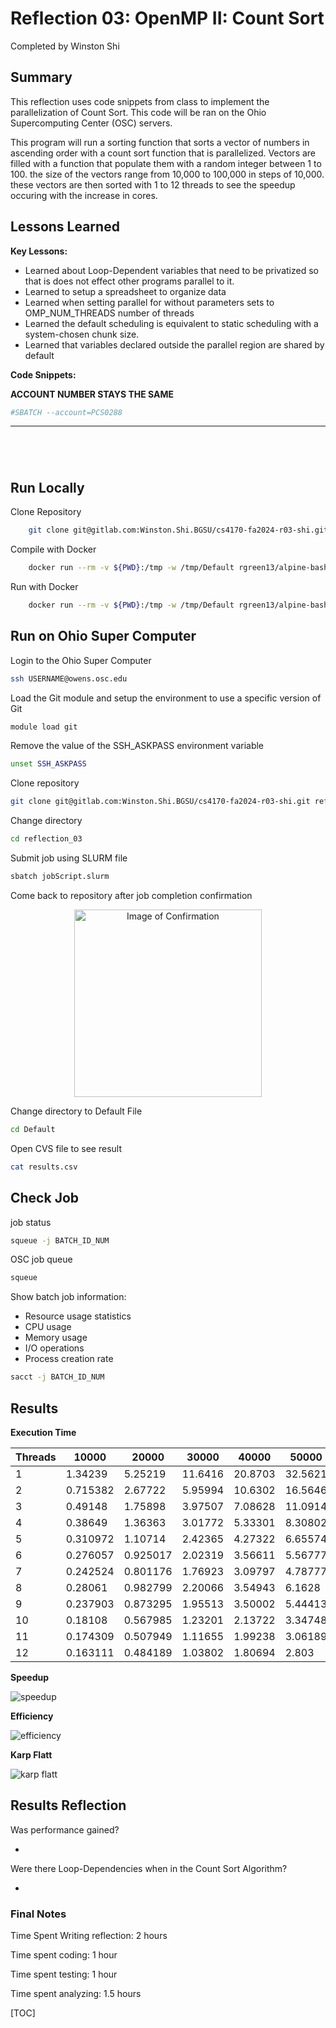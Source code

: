 
# Reflection 03: OpenMP II: Count Sort

Completed by Winston Shi

## Summary

This reflection uses code snippets from class to implement the parallelization of Count Sort. This code will be ran on the Ohio Supercomputing Center (OSC) servers.

This program will run a sorting function that sorts a vector of numbers in ascending order with a count sort function that is parallelized. Vectors are filled with a function that populate them with a random integer between 1 to 100. the size of the vectors range from 10,000 to 100,000 in steps of 10,000. these vectors are then sorted with 1 to 12 threads to see the speedup occuring with the increase in cores.

## Lessons Learned

**Key Lessons:**
 * Learned about Loop-Dependent variables that need to be privatized so that is does not effect other programs parallel to it.
 * Learned to setup a spreadsheet to organize data
 * Learned when setting parallel for without parameters sets to OMP_NUM_THREADS number of threads
 * Learned the default scheduling is equivalent to static scheduling with a system-chosen chunk size.
 * Learned that variables declared outside the parallel region are shared by default

**Code Snippets:**

**ACCOUNT NUMBER STAYS THE SAME**

```bash
#SBATCH --account=PCS0288
```

****

```bash

```

```bash

```

```bash

```

```bash

```

## Run Locally

Clone Repository

```bash
    git clone git@gitlab.com:Winston.Shi.BGSU/cs4170-fa2024-r03-shi.git reflection_03
```

Compile with Docker

```bash
    docker run --rm -v ${PWD}:/tmp -w /tmp/Default rgreen13/alpine-bash-gpp make all
```

Run with Docker

```bash
    docker run --rm -v ${PWD}:/tmp -w /tmp/Default rgreen13/alpine-bash-gpp ./OpenMP
```

## Run on Ohio Super Computer

Login to the Ohio Super Computer

```bash
ssh USERNAME@owens.osc.edu
```

Load the Git module and setup the environment to use a specific version of Git

```bash
module load git
```

Remove the value of the SSH_ASKPASS environment variable

```bash
unset SSH_ASKPASS
```

Clone repository

```bash
git clone git@gitlab.com:Winston.Shi.BGSU/cs4170-fa2024-r03-shi.git reflection_03
```

Change directory

```bash
cd reflection_03
```

Submit job using SLURM file

```bash
sbatch jobScript.slurm
```

Come back to repository after job completion confirmation

<div align="center">
    <img src="Results/Confirmation.jpeg" alt="Image of Confirmation" width="300" align="center">
<div align="left">

Change directory to Default File

```bash
cd Default
```

Open CVS file to see result

```bash
cat results.csv
```

## Check Job

job status

```bash
squeue -j BATCH_ID_NUM
```

OSC job queue

```bash
squeue
```

Show batch job information:
 * Resource usage statistics
 * CPU usage
 * Memory usage
 * I/O operations
 * Process creation rate

```bash
sacct -j BATCH_ID_NUM
```

## Results

**Execution Time**

| Threads | 10000 | 20000 | 30000 | 40000 | 50000 | 60000 | 70000 | 80000 | 90000 | 100000 |
|---------|-------|-------|-------|-------|-------|-------|-------|-------|-------|--------|
| 1 | 1.34239 | 5.25219 | 11.6416 | 20.8703 | 32.5621 | 46.9125 | 62.0026 | 81.8642 | 107.445 | 132.36 |
| 2 | 0.715382 | 2.67722 | 5.95994 | 10.6302 | 16.5646 | 23.9171 | 32.5539 | 42.4884 | 53.5638 | 65.6113 |
| 3 | 0.49148 | 1.75898 | 3.97507 | 7.08628 | 11.0914 | 16.0534 | 21.7341 | 28.3192 | 35.8091 | 44.3105 |
| 4 | 0.38649 | 1.36363 | 3.01772 | 5.33301 | 8.30802 | 11.9667 | 16.2839 | 21.2521 | 26.9036 | 33.1676 |
| 5 | 0.310972 | 1.10714 | 2.42365 | 4.27322 | 6.65574 | 9.57403 | 13.0712 | 17.0313 | 21.5596 | 26.5745 |
| 6 | 0.276057 | 0.925017 | 2.02319 | 3.56611 | 5.56777 | 7.98065 | 10.8517 | 14.2456 | 17.9587 | 22.1549 |
| 7 | 0.242524 | 0.801176 | 1.76923 | 3.09797 | 4.78777 | 6.85631 | 9.37309 | 12.1854 | 15.3814 | 18.9613 |
| 8 | 0.28061 | 0.982799 | 2.20066 | 3.54943 | 6.1628 | 8.54058 | 8.18745 | 10.6577 | 13.4509 | 16.6086 |
| 9 | 0.237903 | 0.873295 | 1.95513 | 3.50002 | 5.44413 | 7.84181 | 10.0024 | 11.6624 | 14.6707 | 14.8149 |
| 10 | 0.18108 | 0.567985 | 1.23201 | 2.13722 | 3.34748 | 4.92045 | 6.59127 | 8.55306 | 10.7863 | 13.3313 |
| 11 | 0.174309 | 0.507949 | 1.11655 | 1.99238 | 3.06189 | 4.38298 | 5.96932 | 7.76392 | 9.80064 | 12.0995 |
| 12 | 0.163111 | 0.484189 | 1.03802 | 1.80694 | 2.803 | 4.02334 | 5.45815 | 7.12897 | 9.01657 | 11.1274 |

**Speedup**

![speedup](Results/Average_Speedup.jpeg)

**Efficiency**

![efficiency](Results/Average_Efficiency.jpeg)

**Karp Flatt**

![karp flatt](Results/Average_Karp-Flatt.jpeg)

## Results Reflection



Was performance gained?

 * 

Were there Loop-Dependencies when in the Count Sort Algorithm?

 * 






### Final Notes

Time Spent Writing reflection: 2 hours
 
Time spent coding: 1 hour

Time spent testing: 1 hour

Time spent analyzing: 1.5 hours

[TOC]